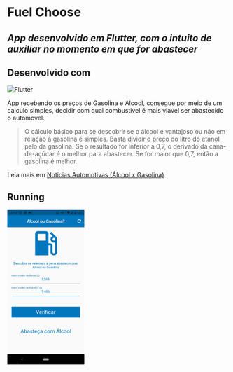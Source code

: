 # Fuel Choose

## _App desenvolvido em Flutter, com o intuito de auxiliar no momento em que for abastecer_

## Desenvolvido com
<img src="https://flutter.dev/assets/flutter-lockup-1caf6476beed76adec3c477586da54de6b552b2f42108ec5bc68dc63bae2df75.png" alt="Flutter" width=200px >

App recebendo os preços de Gasolina e Alcool, consegue por meio de um calculo simples, decidir com qual combustivel é mais viavel ser abastecido o automovel.


> O cálculo básico para se descobrir se o álcool é vantajoso ou não em relação à gasolina é simples. 
> Basta dividir o preço do litro do etanol pelo da gasolina. 
> Se o resultado for inferior a 0,7, o derivado da cana-de-açúcar é o melhor para abastecer. 
> Se for maior que 0,7, então a gasolina é melhor.

Leia mais em [Noticias Automotivas (Álcool x Gasolina)](https://www.noticiasautomotivas.com.br/alcool-gasolina-calculo/#:~:text=O%20c%C3%A1lculo%20b%C3%A1sico%20para%20se,ent%C3%A3o%20a%20gasolina%20%C3%A9%20melhor.) 

## Running
<img src="https://github.com/steniodr/Fuel-Choose/blob/main/img/fuel-choose-demo.jpg" alt="App-Demo" width=35% >
